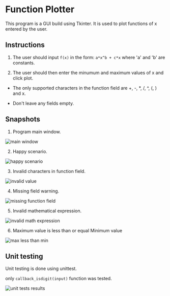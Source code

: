# Function Plotter
This program is a GUI build using Tkinter.
It is used to plot functions of x entered by the user.

## Instructions
1. The user should input ```f(x)``` in the form:
 ```a*x^b + c*x```
where 'a' and 'b' are constants.

2. The user should then enter the minumum and maximum values of x and click plot.

* The only supported characters in the function field are 
+, -, *, /, ^, (, ) and x.

* Don't leave any fields empty.

## Snapshots
1. Program main window.

![main window](./snapshots/main_window.jpg)

2. Happy scenario.

![happy scenario](./snapshots/happy_scenario.jpg)

3. Invalid characters in function field.

![invalid value](./snapshots/invalid_input.jpg)

4. Missing field warning.

![missing function field](./snapshots/missing_function_field.jpg)

5. Invalid mathematical expression.

![invalid math expression](./snapshots/invalid_mathematical_expression.jpg)

6. Maximum value is less than or equal Minimum value

![max less than min](./snapshots/max_less_than_min.jpg)

## Unit testing


Unit testing is done using unittest.

only ```callback_isdigit(input)``` function was tested.


![unit tests results](./snapshots/unit_tests_results.jpg)
 
 

